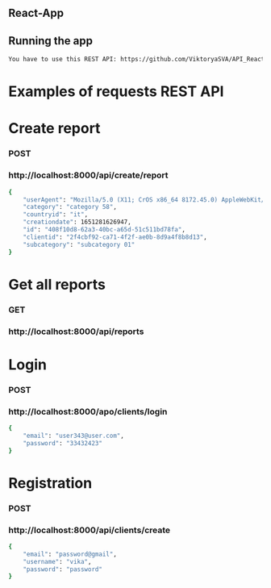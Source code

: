 ## React-App

## Running the app

```bash
You have to use this REST API: https://github.com/ViktoryaSVA/API_React_App.git
```

# Examples of requests REST API
# Create report
### POST

### http://localhost:8000/api/create/report
``` bash 
{
    "userAgent": "Mozilla/5.0 (X11; CrOS x86_64 8172.45.0) AppleWebKit/537.36 (KHTML, like Gecko) Chrome/51.0.2704.64 Safari/537.36",
    "category": "category 58",
    "countryid": "it",
    "creationdate": 1651281626947,
    "id": "408f10d8-62a3-40bc-a65d-51c511bd78fa",
    "clientid": "2f4cbf92-ca71-4f2f-ae0b-8d9a4f8b8d13",
    "subcategory": "subcategory 01"
}
```
# Get all reports
### GET
### http://localhost:8000/api/reports

# Login
### POST
### http://localhost:8000/apo/clients/login
``` bash 
{
    "email": "user343@user.com",
    "password": "33432423"
}
```

# Registration
### POST
### http://localhost:8000/api/clients/create
``` bash 
{
    "email": "password@gmail",
    "username": "vika",
    "password": "password"
}
```
